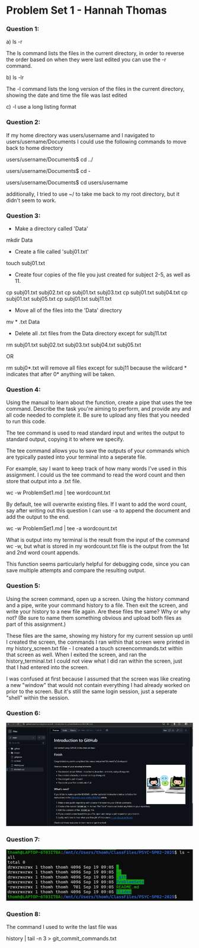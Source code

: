 # Problem Set 1 - Hannah Thomas

### Question 1: 

a) ls -r

The ls command lists the files in the current directory, in order to reverse the order based on when they were last edited you can use the -r command. 

b) ls -lr

The -l command lists the long version of the files in the current directory, showing the date and time the file was last edited

c)  -l     use a long listing format

### Question 2:

If my home directory was users/username and I navigated to users/username/Documents I could use the following commands to move back to home directory

users/username/Documents$ cd ../

users/username/Documents$ cd -

users/username/Documents$ cd users/username

additionally, I tried to use ~/ to take me back to my root directory, but it didn't seem to work. 

### Question 3:

- Make a directory called 'Data'

mkdir Data

- Create a file called 'subj01.txt'

touch subj01.txt

- Create four copies of the file you just created for subject 2-5, as well as 11.

cp subj01.txt subj02.txt
cp subj01.txt subj03.txt
cp subj01.txt subj04.txt
cp subj01.txt subj05.txt
cp subj01.txt subj11.txt

- Move all of the files into the 'Data' directory

mv * .txt Data 

- Delete all .txt files from the Data directory except for subj11.txt

rm subj01.txt subj02.txt subj03.txt subj04.txt subj05.txt

OR

rm subj0*.txt will remove all files except for subj11 because the wildcard * indicates that after 0* anything will be taken. 

### Question 4:

Using the manual to learn about the function, create a pipe that uses the tee command. Describe the task you're aiming to perform, and provide any and all code needed to complete it. Be sure to upload any files that you needed to run this code.

The tee command is used to read standard input and writes the output to standard output, copying it to where we specify.

The tee command allows you to save the outputs of your commands which are typically pasted into your terminal into a seperate file. 

For example, say I want to keep track of how many words I've used in this assignment. I could us the tee command to read the word count and then store that output into a .txt file.

wc -w ProblemSet1.md | tee wordcount.txt

By default, tee will overwrite existing files. If I want to add the word count, say after writing out this question I can use -a to append the document and add the output to the end.

wc -w ProblemSet1.md | tee -a wordcount.txt

What is output into my terminal is the result from the input of the command wc -w, but what is stored in my wordcount.txt file is the output from the 1st and 2nd word count appends. 

This function seems particularly helpful for debugging code, since you can save multiple attempts and compare the resulting output. 

### Question 5:

Using the screen command, open up a screen. Using the history command and a pipe, write your command history to a file. Then exit the screen, and write your history to a new file again. Are these files the same? Why or why not? (Be sure to name them something obvious and upload both files as part of this assignment.)

These files are the same, showing my history for my current session up until I created the screen, the commands I ran within that screen were printed in my history_screen.txt file - I created a touch screencommands.txt within that screen as well. When I exited the screen, and ran the history_terminal.txt I could not view what I did ran within the screen, just that I had entered into the screen. 

I was confused at first because I assumed that the screen was like creating a new "window" that would not contain everything I had already worked on prior to the screen. But it's still the same login session, just a seperate "shell" within the session.

### Question 6: 

![This is a picture of my screenshot](screenshot.png)

### Question 7:

![This is a picture of my screenshot](screenshot_terminal.png)

### Question 8:

The command I used to write the last file was 

history | tail -n 3 > git_commit_commands.txt

